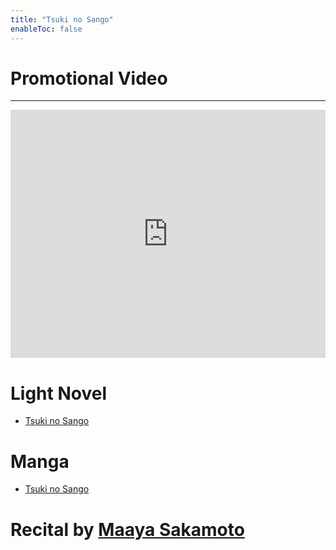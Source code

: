 ```yaml
---
title: "Tsuki no Sango"
enableToc: false
---
```

# Promotional Video
***
<iframe src="https://www.youtube.com/embed/dQH62tPvFH8" title="星海社朗読館 『月の珊瑚』 プロモーションビデオ" frameborder="0" allow="accelerometer; autoplay; clipboard-write; encrypted-media; gyroscope; picture-in-picture" allowfullscreen style="height:397px;width:100%;border:none;overflow:hidden;"></iframe>

# Light Novel
- <a href="https://anilist.co/manga/64329/Tsuki-no-Sango/" target="_blank" rel="noopener"><span>Tsuki no Sango</span> </a>
# Manga
- <a href="https://anilist.co/manga/71957/Tsuki-no-Sango/" target="_blank" rel="noopener"><span>Tsuki no Sango</span> </a>

# Recital by <a href="https://anilist.co/staff/95090/Maaya-Sakamoto" target="_blank" rel="noopener"><span>Maaya Sakamoto</span> </a>



